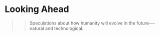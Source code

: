 # Looking Ahead

>> Speculations about how humanity will evolve in the future---natural and technological.

